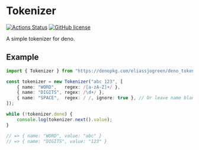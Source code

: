 # Tokenizer
[![Actions Status](https://github.com/eliassjogreen/deno_tokenizer/workflows/Tests/badge.svg)](https://github.com/eliassjogreen/deno_tokenizer/actions)
[![GitHub license](https://img.shields.io/github/license/eliassjogreen/deno_tokenizer)](https://github.com/eliassjogreen/deno_tokenizer)

A simple tokenizer for deno.

## Example
```TypeScript
import { Tokenizer } from "https://denopkg.com/eliassjogreen/deno_tokenizer/mod.ts";

const tokenizer = new Tokenizer("abc 123", [
    { name: "WORD",   regex: /[a-zA-Z]+/ },
    { name: "DIGITS", regex: /\d+/ },
    { name: "SPACE",  regex: / /, ignore: true }, // Or leave name blank and remove "ignore: true"
]);

while (!tokenizer.done) {
    console.log(tokenizer.next().value);
}

// => { name: "WORD", value: "abc" }
// => { name: "DIGITS", value: "123" }
```
